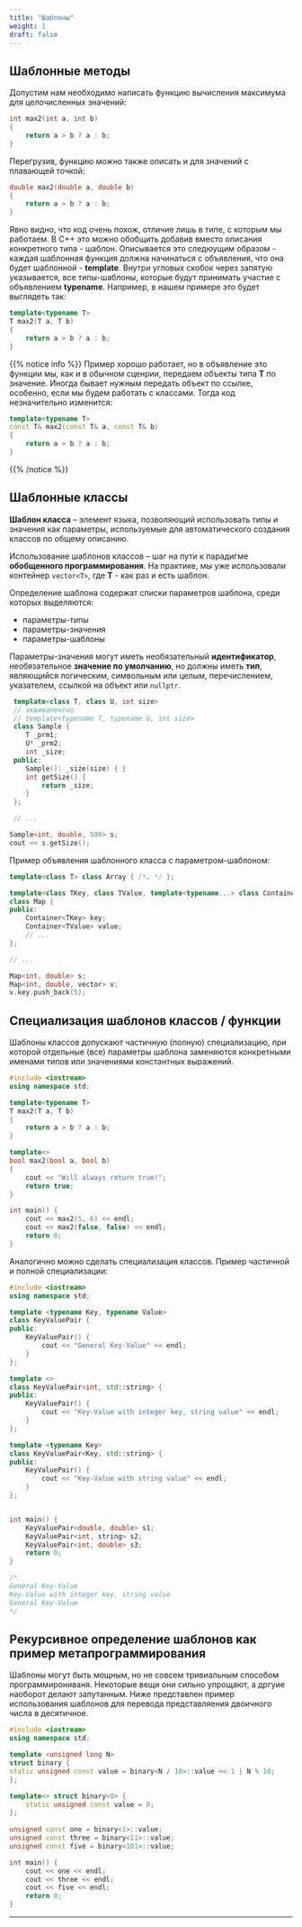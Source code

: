 ```yaml
---
title: "Шаблоны"
weight: 1
draft: false
---
```


## Шаблонные методы
Допустим нам необходимо написать функцию вычисления максимума для целочисленных значений:
```cpp
int max2(int a, int b)
{
    return a > b ? a : b;
}
```

Перегрузив, функцию можно также описать и для значений с плавающей точкой:
```cpp
double max2(double a, double b)
{
    return a > b ? a : b;
}
```

Явно видно, что код очень похож, отличие лишь в типе, с которым мы работаем. В C++ это можно обобщить добавив вместо описания конкретного типа - шаблон. Описывается это следюущим образом - каждая шаблонная функция должна начинаться с объявления, что она будет шаблонной - **template**. Внутри угловых скобок через запятую указывается, все типы-шаблоны, которые будут принимать участие с объявлением **typename**. Например, в нашем примере это будет выглядеть так:
```cpp
template<typename T>
T max2(T a, T b)
{
    return a > b ? a : b;
}
```

{{% notice info %}}
Пример хорошо работает, но в объявление это функции мы, как и в обычном сценрии, передаем объекты типа **T** по значение. Иногда бывает нужным передать объект по ссылке, особенно, если мы будем работать с классами. Тогда код незначительно изменится:
```cpp
template<typename T>
const T& max2(const T& a, const T& b)
{
    return a > b ? a : b;
}
```
{{% /notice %}}

## Шаблонные классы

**Шаблон класса** – элемент языка, позволяющий использовать типы и значения как параметры, используемые для автоматического создания классов по общему описанию.

Использование шаблонов классов – шаг на пути к парадигме **обобщенного программирования**. На практике, мы уже использовали контейнер `vector<T>`, где **T** - как раз и есть шаблон.

Определение шаблона содержат списки параметров шаблона, среди которых выделяются:
* параметры-типы
* параметры-значения
* параметры-шаблоны

Параметры-значения могут иметь необязательный **идентификатор**, необязательное **значение по умолчанию**, но должны иметь **тип**, являющийся логическим, символьным или целым, перечислением, указателем, ссылкой на объект или `nullptr`.
```cpp
 template<class T, class U, int size>
 // эквивалентно
 // template<typename T, typename U, int size>
 class Sample {
	T _prm1;
	U* _prm2;
	int _size;
 public:
	Sample(): _size(size) { }
    int getSize() {
	    return _size;
	}
 };

 // ...

Sample<int, double, 500> s;
cout << s.getSize();
```

Пример объявления шаблонного класса с параметром-шаблоном:

```cpp
template<class T> class Array { /*… */ };

template<class TKey, class TValue, template<typename...> class Container = Array>
class Map {
public:
	Container<TKey> key;
	Container<TValue> value;
	// ...
};

// ...

Map<int, double> s;
Map<int, double, vector> v;
v.key.push_back(5);
```

## Специализация шаблонов классов / функции
Шаблоны классов допускают частичную (полную) специализацию, при которой отдельные (все) параметры шаблона заменяются конкретными именами типов или значениями константных выражений.

```cpp
#include <iostream>
using namespace std;

template<typename T>
T max2(T a, T b)
{
    return a > b ? a : b;
}

template<>
bool max2(bool a, bool b)
{
    cout << "Will always return true!";
    return true;
}

int main() {
    cout << max2(5, 6) << endl;
    cout << max2(false, false) << endl;
    return 0;
}
```

Аналогично можно сделать специализация классов. Пример частичной и полной специализации:

```cpp
#include <iostream>
using namespace std;

template <typename Key, typename Value>
class KeyValuePair {
public:
    KeyValuePair() {
        cout << "General Key-Value" << endl;
    }
};

template <>
class KeyValuePair<int, std::string> {
public:
    KeyValuePair() {
        cout << "Key-Value with integer key, string value" << endl;
    }
};

template <typename Key>
class KeyValuePair<Key, std::string> {
public:
    KeyValuePair() {
        cout << "Key-Value with string value" << endl;
    }
};


int main() {
    KeyValuePair<double, double> s1;
    KeyValuePair<int, string> s2;
    KeyValuePair<int, double> s3;
    return 0;
}

/*
General Key-Value
Key-Value with integer key, string value
General Key-Value
*/
```

## Рекурсивное определение шаблонов как пример метапрограммирования
Шаблоны могут быть мощным, но не совсем тривиальным способом программирониваня. Некоторые вещи они сильно упрощают, а дргуие наоборот делают запутанным. Ниже представлен пример использования шаблонов для перевода представляения двоичного числа в десятичное.
```cpp
#include <iostream>
using namespace std;

template <unsigned long N>
struct binary {
static unsigned const value = binary<N / 10>::value << 1 | N % 10;
};

template<> struct binary<0> {
    static unsigned const value = 0;
};
 
unsigned const one = binary<1>::value;
unsigned const three = binary<11>::value;
unsigned const five = binary<101>::value;

int main() {
    cout << one << endl;
    cout << three << endl;
    cout << five << endl;
    return 0;
}
```
---
